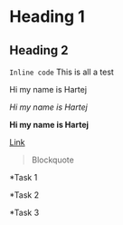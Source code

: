 # Heading 1 

## Heading 2 


`Inline code` This is all a test

Hi my name is Hartej 

*Hi my name is Hartej*

**Hi my name is Hartej**

[Link](http://youtube.com)

> Blockquote

*Task 1

*Task 2

*Task 3
